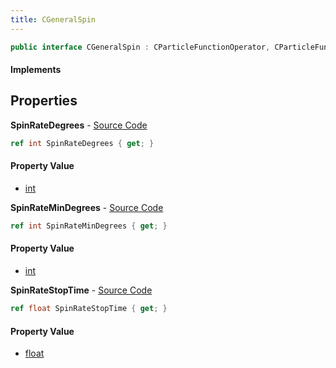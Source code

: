 ```yaml
---
title: CGeneralSpin
---
```


```csharp
public interface CGeneralSpin : CParticleFunctionOperator, CParticleFunction, ISchemaClass<CParticleFunction>, ISchemaClass<CParticleFunctionOperator>, ISchemaClass<CGeneralSpin>, ISchemaField, ISchemaClass, INativeHandle
```

#### Implements

## Properties

**SpinRateDegrees** - [Source Code](https://github.com/swiftly-solution/swiftlys2/blob/master/managed/src/SwiftlyS2.Generated/Schemas/Interfaces/CGeneralSpin.cs#L16)

```csharp
ref int SpinRateDegrees { get; }
```

#### Property Value

- [int](https://learn.microsoft.com/dotnet/api/system.int32)

**SpinRateMinDegrees** - [Source Code](https://github.com/swiftly-solution/swiftlys2/blob/master/managed/src/SwiftlyS2.Generated/Schemas/Interfaces/CGeneralSpin.cs#L18)

```csharp
ref int SpinRateMinDegrees { get; }
```

#### Property Value

- [int](https://learn.microsoft.com/dotnet/api/system.int32)

**SpinRateStopTime** - [Source Code](https://github.com/swiftly-solution/swiftlys2/blob/master/managed/src/SwiftlyS2.Generated/Schemas/Interfaces/CGeneralSpin.cs#L20)

```csharp
ref float SpinRateStopTime { get; }
```

#### Property Value

- [float](https://learn.microsoft.com/dotnet/api/system.single)

